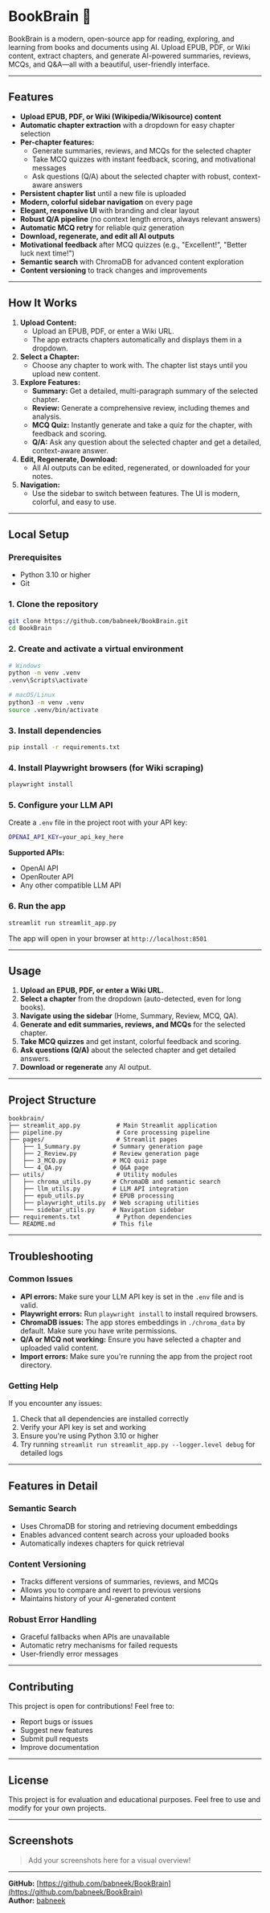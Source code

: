 # BookBrain 📘

BookBrain is a modern, open-source app for reading, exploring, and learning from books and documents using AI. Upload EPUB, PDF, or Wiki content, extract chapters, and generate AI-powered summaries, reviews, MCQs, and Q&A—all with a beautiful, user-friendly interface.

---

## Features

- **Upload EPUB, PDF, or Wiki (Wikipedia/Wikisource) content**
- **Automatic chapter extraction** with a dropdown for easy chapter selection
- **Per-chapter features:**
  - Generate summaries, reviews, and MCQs for the selected chapter
  - Take MCQ quizzes with instant feedback, scoring, and motivational messages
  - Ask questions (Q/A) about the selected chapter with robust, context-aware answers
- **Persistent chapter list** until a new file is uploaded
- **Modern, colorful sidebar navigation** on every page
- **Elegant, responsive UI** with branding and clear layout
- **Robust Q/A pipeline** (no context length errors, always relevant answers)
- **Automatic MCQ retry** for reliable quiz generation
- **Download, regenerate, and edit all AI outputs**
- **Motivational feedback** after MCQ quizzes (e.g., "Excellent!", "Better luck next time!")
- **Semantic search** with ChromaDB for advanced content exploration
- **Content versioning** to track changes and improvements

---

## How It Works

1. **Upload Content:**
   - Upload an EPUB, PDF, or enter a Wiki URL.
   - The app extracts chapters automatically and displays them in a dropdown.
2. **Select a Chapter:**
   - Choose any chapter to work with. The chapter list stays until you upload new content.
3. **Explore Features:**
   - **Summary:** Get a detailed, multi-paragraph summary of the selected chapter.
   - **Review:** Generate a comprehensive review, including themes and analysis.
   - **MCQ Quiz:** Instantly generate and take a quiz for the chapter, with feedback and scoring.
   - **Q/A:** Ask any question about the selected chapter and get a detailed, context-aware answer.
4. **Edit, Regenerate, Download:**
   - All AI outputs can be edited, regenerated, or downloaded for your notes.
5. **Navigation:**
   - Use the sidebar to switch between features. The UI is modern, colorful, and easy to use.

---

## Local Setup

### Prerequisites
- Python 3.10 or higher
- Git

### 1. Clone the repository
```bash
git clone https://github.com/babneek/BookBrain.git
cd BookBrain
```

### 2. Create and activate a virtual environment
```bash
# Windows
python -m venv .venv
.venv\Scripts\activate

# macOS/Linux
python3 -m venv .venv
source .venv/bin/activate
```

### 3. Install dependencies
```bash
pip install -r requirements.txt
```

### 4. Install Playwright browsers (for Wiki scraping)
```bash
playwright install
```

### 5. Configure your LLM API
Create a `.env` file in the project root with your API key:
```bash
OPENAI_API_KEY=your_api_key_here
```

**Supported APIs:**
- OpenAI API
- OpenRouter API
- Any other compatible LLM API

### 6. Run the app
```bash
streamlit run streamlit_app.py
```

The app will open in your browser at `http://localhost:8501`

---

## Usage

1. **Upload an EPUB, PDF, or enter a Wiki URL.**
2. **Select a chapter** from the dropdown (auto-detected, even for long books).
3. **Navigate using the sidebar** (Home, Summary, Review, MCQ, QA).
4. **Generate and edit summaries, reviews, and MCQs** for the selected chapter.
5. **Take MCQ quizzes** and get instant, colorful feedback and scoring.
6. **Ask questions (Q/A)** about the selected chapter and get detailed answers.
7. **Download or regenerate** any AI output.

---

## Project Structure

```
bookbrain/
├── streamlit_app.py          # Main Streamlit application
├── pipeline.py               # Core processing pipeline
├── pages/                    # Streamlit pages
│   ├── 1_Summary.py         # Summary generation page
│   ├── 2_Review.py          # Review generation page
│   ├── 3_MCQ.py             # MCQ quiz page
│   └── 4_QA.py              # Q&A page
├── utils/                    # Utility modules
│   ├── chroma_utils.py      # ChromaDB and semantic search
│   ├── llm_utils.py         # LLM API integration
│   ├── epub_utils.py        # EPUB processing
│   ├── playwright_utils.py  # Web scraping utilities
│   └── sidebar_utils.py     # Navigation sidebar
├── requirements.txt          # Python dependencies
└── README.md                # This file
```

---

## Troubleshooting

### Common Issues

- **API errors:** Make sure your LLM API key is set in the `.env` file and is valid.
- **Playwright errors:** Run `playwright install` to install required browsers.
- **ChromaDB issues:** The app stores embeddings in `./chroma_data` by default. Make sure you have write permissions.
- **Q/A or MCQ not working:** Ensure you have selected a chapter and uploaded valid content.
- **Import errors:** Make sure you're running the app from the project root directory.

### Getting Help

If you encounter any issues:
1. Check that all dependencies are installed correctly
2. Verify your API key is set and working
3. Ensure you're using Python 3.10 or higher
4. Try running `streamlit run streamlit_app.py --logger.level debug` for detailed logs

---

## Features in Detail

### Semantic Search
- Uses ChromaDB for storing and retrieving document embeddings
- Enables advanced content search across your uploaded books
- Automatically indexes chapters for quick retrieval

### Content Versioning
- Tracks different versions of summaries, reviews, and MCQs
- Allows you to compare and revert to previous versions
- Maintains history of your AI-generated content

### Robust Error Handling
- Graceful fallbacks when APIs are unavailable
- Automatic retry mechanisms for failed requests
- User-friendly error messages

---

## Contributing

This project is open for contributions! Feel free to:
- Report bugs or issues
- Suggest new features
- Submit pull requests
- Improve documentation

---

## License

This project is for evaluation and educational purposes. Feel free to use and modify for your own projects.

---

## Screenshots

> Add your screenshots here for a visual overview!

---

**GitHub:** [https://github.com/babneek/BookBrain](https://github.com/babneek/BookBrain)  
**Author:** [babneek](https://github.com/babneek) 